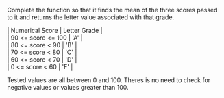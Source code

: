 Complete the function so that it finds the mean of the three scores passed to it and returns the letter value associated with that grade.  

|   Numerical Score   | Letter Grade |  
| 90 <= score <= 100  |     'A'      |  
| 80 <= score < 90    |     'B'      |  
| 70 <= score < 80    |     'C'      |  
| 60 <= score < 70    |     'D'      |  
| 0 <= score < 60     |     'F'      |  

Tested values are all between 0 and 100. Theres is no need to check for negative values or values greater than 100.  
